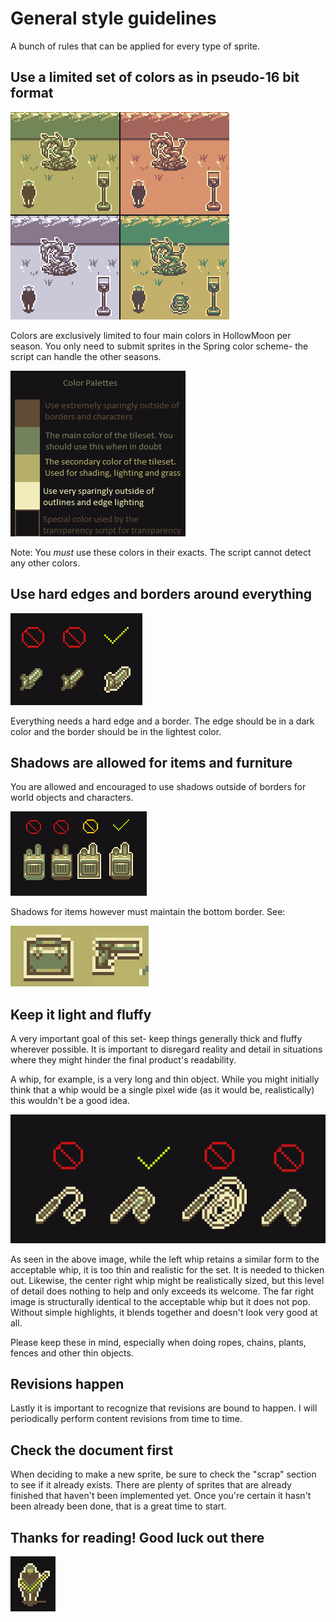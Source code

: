 # General style guidelines

A bunch of rules that can be applied for every type of sprite.

## Use a limited set of colors as in pseudo-16 bit format

![example](image/example.png)

Colors are exclusively limited to four main colors in HollowMoon per season. You only need to submit sprites in the Spring color scheme- the script can handle the other seasons.


![colors](image/colors.png)

Note: You *must* use these colors in their exacts. The script cannot detect any other colors.


## Use hard edges and borders around everything

![item_borders](image/item_borders.png)

Everything needs a hard edge and a border. The edge should be in a dark color and the border should be in the lightest color. 


## Shadows are allowed for items and furniture

You are allowed and encouraged to use shadows outside of borders for world objects and characters.

![furniture_borders](image/furniture_borders.png)

Shadows for items however must maintain the bottom border. See:

![shadows](image/shadows.png)


## Keep it light and fluffy

A very important goal of this set- keep things generally thick and fluffy wherever possible. It is important to disregard reality and detail in situations where they might hinder the final product's readability.

A whip, for example, is a very long and thin object. While you might initially think that a whip would be a single pixel wide (as it would be, realistically) this wouldn't be a good idea. 

![thickness](image/thickness.png)

As seen in the above image, while the left whip retains a similar form to the acceptable whip, it is too thin and realistic for the set. It is needed to thicken out.
Likewise, the center right whip might be realistically sized, but this level of detail does nothing to help and only exceeds its welcome. 
The far right image is structurally identical to the acceptable whip but it does not pop. Without simple highlights, it blends together and doesn't look very good at all. 

Please keep these in mind, especially when doing ropes, chains, plants, fences and other thin objects. 


## Revisions happen
Lastly it is important to recognize that revisions are bound to happen. I will periodically perform content revisions from time to time. 

## Check the document first
When deciding to make a new sprite, be sure to check the "scrap" section to see if it already exists. There are plenty of sprites that are already finished that haven't been implemented yet. 
Once you're certain it hasn't been already been done, that is a great time to start. 

## Thanks for reading! Good luck out there
![check](image/check.png)
